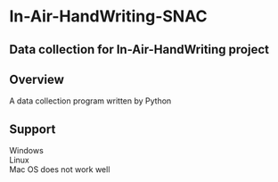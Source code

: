 # In-Air-HandWriting-SNAC

## Data collection for In-Air-HandWriting project

## Overview
A data collection program written by Python
## Support
Windows\
Linux\
Mac OS does not work well
